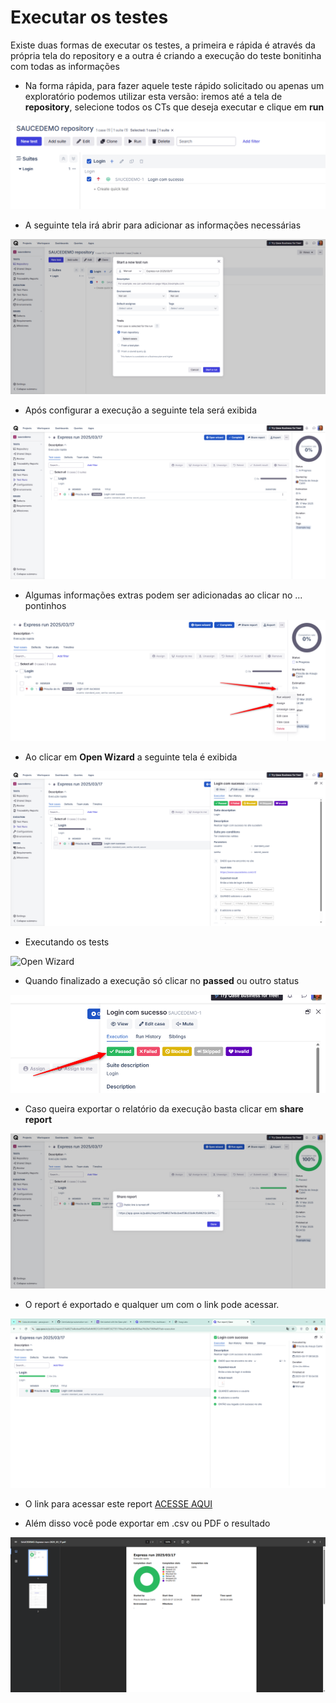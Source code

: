 # Executar os testes

Existe duas formas de executar os testes, a primeira e rápida é através da própria tela do repository e a outra é criando a execução do teste bonitinha com todas as informações

- Na forma rápida, para fazer aquele teste rápido solicitado ou apenas um exploratório podemos utilizar esta versão: iremos até a tela de **repository**, selecione todos os CTs que deseja executar e clique em **run** 

<img src="img\2025-03-17_09h51_18.png" alt="Selecionando testes">

- A seguinte tela irá abrir para adicionar as informações necessárias

<img src="img\2025-03-17_09h51_47.png" alt="Configurando execução rapida">

- Após configurar a execução a seguinte tela será exibida

<img src="img\2025-03-17_09h54_37.png" alt="Configurando execução rapida">

- Algumas informações extras podem ser adicionadas ao clicar no ... pontinhos 

<img src="img\2025-03-17_09h57_05.png" alt="Configurando execução rapida">

- Ao clicar em **Open Wizard** a seguinte tela é exibida

<img src="img\2025-03-17_09h58_32.png" alt="Open Wizard">

- Executando os tests 

<img src="img\2025-03-17_10h03_08.gif" alt="Open Wizard">

- Quando finalizado a execução só clicar no **passed** ou outro status

<img src="img\2025-03-17_09h58_32_2.png" alt="Open Wizard">

- Caso queira exportar o relatório da execução basta clicar em **share report**

<img src="img\2025-03-17_10h07_11.png" alt="Open Wizard">

- O report é exportado e qualquer um com o link pode acessar. 

<img src="img\2025-03-17_10h10_05.png" alt="Open Wizard">

- O link para acessar este report [ACESSE AQUI](https://app.qase.io/public/report/31fa8627e4bcbedf36c03a9cfb98212c591fd087/62735176fea35a83e04b8828ee7fb28e73809a83?tab=execution)

- Além disso você pode exportar em .csv ou PDF o resultado 

<img src="img\2025-03-17_10h14_25.png" alt="Open Wizard">

